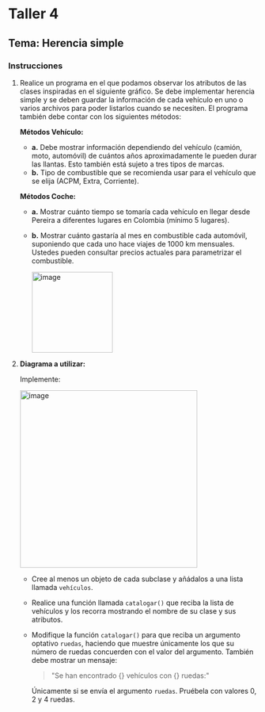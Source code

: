 # Taller 4

## Tema: Herencia simple

### Instrucciones

1. Realice un programa en el que podamos observar los atributos de las clases inspiradas en el siguiente gráfico. Se debe implementar herencia simple y se deben guardar la información de cada vehículo en uno o varios archivos para poder listarlos cuando se necesiten. El programa también debe contar con los siguientes métodos:

   **Métodos Vehículo:**
   - **a.** Debe mostrar información dependiendo del vehículo (camión, moto, automóvil) de cuántos años aproximadamente le pueden durar las llantas. Esto también está sujeto a tres tipos de marcas.
   - **b.** Tipo de combustible que se recomienda usar para el vehículo que se elija (ACPM, Extra, Corriente).

   **Métodos Coche:**
   - **a.** Mostrar cuánto tiempo se tomaría cada vehículo en llegar desde Pereira a diferentes lugares en Colombia (mínimo 5 lugares).
   - **b.** Mostrar cuánto gastaría al mes en combustible cada automóvil, suponiendo que cada uno hace viajes de 1000 km mensuales. Ustedes pueden consultar precios actuales para parametrizar el combustible.
  
     <img width="163" alt="image" src="https://github.com/user-attachments/assets/2a3b4b34-390c-4107-8c61-c98142387f18">

2. **Diagrama a utilizar:**

   Implemente:
   
   <img width="358" alt="image" src="https://github.com/user-attachments/assets/ac38b157-afb1-4203-89b1-2472140ec24d">


   - Cree al menos un objeto de cada subclase y añádalos a una lista llamada `vehículos`.
   - Realice una función llamada `catalogar()` que reciba la lista de vehículos y los recorra mostrando el nombre de su clase y sus atributos.
   - Modifique la función `catalogar()` para que reciba un argumento optativo `ruedas`, haciendo que muestre únicamente los que su número de ruedas concuerden con el valor del argumento. También debe mostrar un mensaje: 
     > "Se han encontrado {} vehículos con {} ruedas:"

     Únicamente si se envía el argumento `ruedas`. Pruébela con valores 0, 2 y 4 ruedas.
